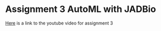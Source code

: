 # Assignment 3 AutoML with JADBio

[Here](https://youtu.be/v5TycrLv3XE) is a link to the youtube video for assignment 3

